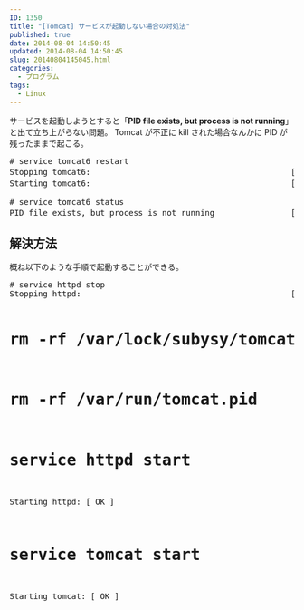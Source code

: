 ```yaml
---
ID: 1350
title: "[Tomcat] サービスが起動しない場合の対処法"
published: true
date: 2014-08-04 14:50:45
updated: 2014-08-04 14:50:45
slug: 20140804145045.html
categories:
  - プログラム
tags:
  - Linux
---
```


サービスを起動しようとすると「<strong>PID file exists, but process is not running</strong>」と出て立ち上がらない問題。
Tomcat が不正に kill された場合なんかに PID が残ったままで起こる。

<pre class="cmd">
# service tomcat6 restart
Stopping tomcat6:                                          [失敗]
Starting tomcat6:                                          [失敗]

# service tomcat6 status
PID file exists, but process is not running                [失敗]
</pre>
<!--more-->
<h2>解決方法</h2>
概ね以下のような手順で起動することができる。
<pre class="prettyprint"># service httpd stop
Stopping httpd:                                            [  OK  ]

# rm -rf /var/lock/subysy/tomcat

# rm -rf /var/run/tomcat.pid

# service httpd start

Starting httpd: [ OK ]

# service tomcat start

Starting tomcat: [ OK ]</pre>
